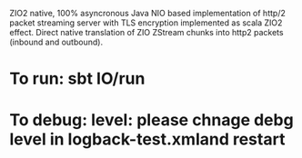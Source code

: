 ZIO2 native, 100% asyncronous Java NIO based implementation of http/2 packet streaming server with TLS encryption implemented as scala ZIO2 effect. Direct native translation of ZIO ZStream chunks into http2 packets (inbound and outbound).

# To run:  sbt IO/run
# To debug: level: please chnage debg level in logback-test.xmland restart
